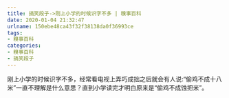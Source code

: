 ```yaml
---
title: 搞笑段子->刚上小学的时候识字不多 | 糗事百科
date: 2020-01-04 21:32:47
urlname: 150ebe48ca43f32f38138da0f36993ce
tags: 
- 糗事百科
categories:
- 糗事百科
- 搞笑段子
---
```

刚上小学的时候识字不多，经常看电视上弄巧成拙之后就会有人说:“偷鸡不成十八米”一直不理解是什么意思？直到小学读完才明白原来是“偷鸡不成蚀把米”。


